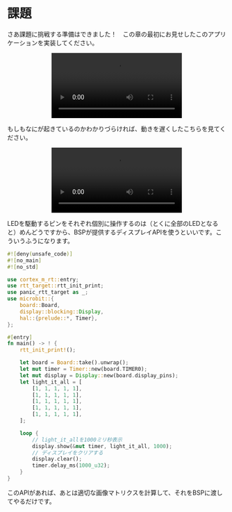 <!--# The challenge-->

# 課題

<!--You are now well armed to face a challenge! Your task will be to implement the application I showed
you at the beginning of this chapter.-->

さあ課題に挑戦する準備はできました！　この章の最初にお見せしたこのアプリケーションを実装してください。

<p align="center">
<video src="../assets/roulette_fast.mp4" loop autoplay>
</p>

<!--If you can't exactly see what's happening here it is in a much slower version:-->

もしもなにが起きているのかわかりづらければ、動きを遅くしたこちらを見てください。

<p align="center">
<video src="../assets/roulette_slow.mp4" loop autoplay>
</p>

<!--Since working with the LED pins separately is quite annoying
(especially if you have to use basically all of them like here)
you can use the display API provided by the BSP. It works like this:-->

LEDを駆動するピンをそれぞれ個別に操作するのは（とくに全部のLEDとなると）めんどうですから、BSPが提供するディスプレイAPIを使うといいです。こういうふうになります。

```rust
#![deny(unsafe_code)]
#![no_main]
#![no_std]

use cortex_m_rt::entry;
use rtt_target::rtt_init_print;
use panic_rtt_target as _;
use microbit::{
    board::Board,
    display::blocking::Display,
    hal::{prelude::*, Timer},
};

#[entry]
fn main() -> ! {
    rtt_init_print!();

    let board = Board::take().unwrap();
    let mut timer = Timer::new(board.TIMER0);
    let mut display = Display::new(board.display_pins);
    let light_it_all = [
        [1, 1, 1, 1, 1],
        [1, 1, 1, 1, 1],
        [1, 1, 1, 1, 1],
        [1, 1, 1, 1, 1],
        [1, 1, 1, 1, 1],
    ];

    loop {
        // light_it_allを1000ミリ秒表示
        display.show(&mut timer, light_it_all, 1000);
        // ディスプレイをクリアする
        display.clear();
        timer.delay_ms(1000_u32);
    }
}
```

<!--Equipped with this API your task basically boils down to just having
to calculate the proper image matrix and passing it into the BSP.-->

このAPIがあれば、あとは適切な画像マトリクスを計算して、それをBSPに渡してやるだけです。
